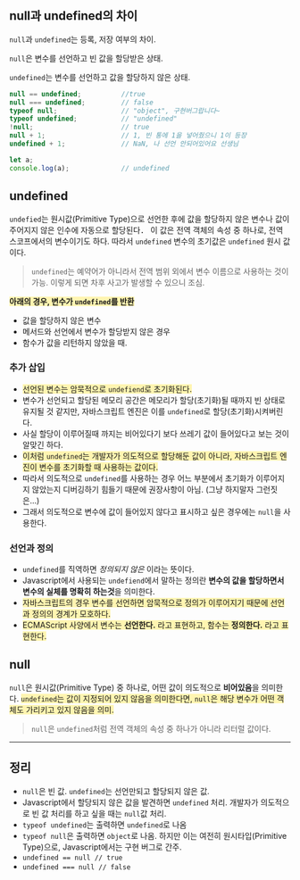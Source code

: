 ## null과 undefined의 차이


`null`과 `undefined`는 등록, 저장 여부의 차이. 

`null`은 변수를 선언하고 빈 값을 할당받은 상태. 

`undefined`는 변수를 선언하고 값을 할당하지 않은 상태. 

```javascript
null == undefined;          //true
null === undefined;         // false
typeof null;                // "object", 구현버그랍니다~
typeof undefined;           // "undefined"
!null;                      // true
null + 1;                   // 1, 빈 통에 1을 넣어줬으니 1이 등장
undefined + 1;              // NaN, 나 선언 안되어있어요 선생님

let a;
console.log(a);             // undefined
```


## undefined
`undefied`는 원시값(Primitive Type)으로 선언한 후에 값을 할당하지 않은 변수나 값이 주어지지 않은 인수에 자동으로 할당된다．
이 값은 전역 객체의 속성 중 하나로, 전역 스코프에서의 변수이기도 하다. 따라서 `undefined` 변수의 초기값은 `undefined` 원시 값이다. 

> `undefined`는 예약어가 아니라서 전역 범위 외에서 변수 이름으로 사용하는 것이 가능. 이렇게 되면 차후 사고가 발생할 수 있으니 조심.

<span style="background-color:#fff5b1">**아래의 경우, 변수가 `undefined`를 반환**</span>
* 값을 할당하지 않은 변수
* 메서드와 선언에서 변수가 할당받지 않은 경우
* 함수가 값을 리턴하지 않았을 때. 

### 추가 삽입
* <span style="background-color:#fff5b1">선언된 변수는 암묵적으로 `undefiend`로 초기화된다.</span> 
* 변수가 선언되고 할당된 메모리 공간은 메모리가 할당(초기화)될 때까지 빈 상태로 유지될 것 같지만, 자바스크립트 엔진은 이를 `undefined`로 할당(초기화)시켜버린다. 
* 사실 할당이 이루어질때 까지는 비어있다기 보다 쓰레기 값이 들어있다고 보는 것이 알맞긴 하다. 
* <span style="background-color:#fff5b1">이처럼 `undefined`는 개발자가 의도적으로 할당해둔 값이 아니라, 자바스크립트 엔진이 변수를 초기화할 때 사용하는 값이다.</span> 
* 따라서 의도적으로 `undefined`를 사용하는 경우 어느 부분에서 초기화가 이루어지지 않았는지 디버깅하기 힘들기 때문에 권장사항이 아님. (그냥 하지말자 그런짓은...)
* 그래서 의도적으로 변수에 값이 들어있지 않다고 표시하고 싶은 경우에는 `null`을 사용한다. 

### 선언과 정의
* `undefined`를 직역하면 _정의되지 않은_ 이라는 뜻이다. 
* Javascript에서 사용되는 `undefiend`에서 말하는 정의란 **변수의 값을 할당하면서 변수의 실체를 명확히 하는것**을 의미한다. 
* <span style="background-color:#fff5b1">자바스크립트의 경우 변수를 선언하면 암묵적으로 정의가 이루어지기 때문에 선언과 정의의 경계가 모호하다.</span> 
* <span style="background-color:#fff5b1">ECMAScript 사양에서 변수는 **선언한다.** 라고 표현하고, 함수는 **정의한다.** 라고 표현한다.</span> 

## null
`null`은 원시값(Primitive Type) 중 하나로, 어떤 값이 의도적으로 **비어있음**을 의미한다.
<span style="background-color:#fff5b1">`undefined`는 값이 지정되어 있지 않음을 의미한다면, `null`은 해당 변수가 어떤 객체도 가리키고 있지 않음을 의미.</span> 

> `null`은 `undefined`처럼 전역 객체의 속성 중 하나가 아니라 리터럴 값이다.

---

## 정리

* `null`은 빈 값. `undefined`는 선언만되고 할당되지 않은 값.
* Javascript에서 할당되지 않은 값을 발견하면 `undefined` 처리. 개발자가 의도적으로 빈 값 처리를 하고 싶을 때는 `null`값 처리.
* `typeof undefined`는 출력하면 `undefined`로 나옴
* `typeof null`은 출력하면 `object`로 나옴. 하지만 이는 여전히 원시타입(Primitive Type)으로, Javascript에서는 구현 버그로 간주. 
* `undefined == null // true`
* `undefined === null // false`

